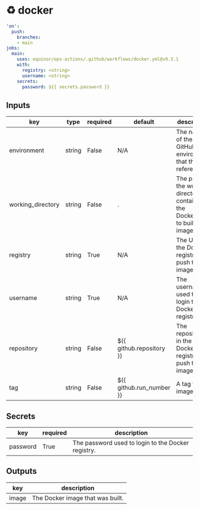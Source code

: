 # ♻ docker

```yaml
'on':
  push:
    branches:
    - main
jobs:
  main:
    uses: equinor/ops-actions/.github/workflows/docker.yml@v9.3.1
    with:
      registry: <string>
      username: <string>
    secrets:
      password: ${{ secrets.password }}

```

## Inputs

key | type | required | default | description
--- | --- | --- | --- | ---
environment | string | False | N/A | The name of the GitHub environment that this job references.
working_directory | string | False | . | The path of the working directory containing the Dockerfile to build an image from.
registry | string | True | N/A | The URL of the Docker registry to push the image to.
username | string | True | N/A | The username used to login to the Docker registry.
repository | string | False | ${{ github.repository }} | The repository in the Docker registry to push the image to.
tag | string | False | ${{ github.run_number }} | A tag for the image.

## Secrets

key | required | description
--- | --- | ---
password | True | The password used to login to the Docker registry.

## Outputs

key | description
--- | ---
image | The Docker image that was built.
